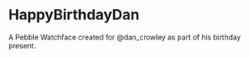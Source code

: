 HappyBirthdayDan
================

A Pebble Watchface created for @dan_crowley as part of his birthday present.
